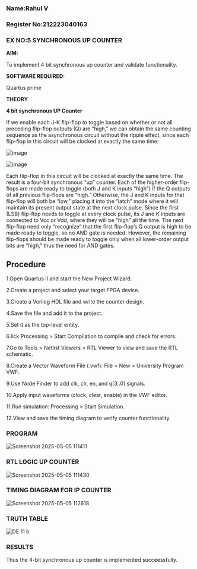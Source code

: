 ### Name:Rahul V
### Register No:212223040163
### EX NO:5 SYNCHRONOUS UP COUNTER

**AIM:**

To implement 4 bit synchronous up counter and validate functionality.

**SOFTWARE REQUIRED:**

Quartus prime

**THEORY**

**4 bit synchronous UP Counter**

If we enable each J-K flip-flop to toggle based on whether or not all preceding flip-flop outputs (Q) are “high,” we can obtain the same counting sequence as the asynchronous circuit without the ripple effect, since each flip-flop in this circuit will be clocked at exactly the same time:

![image](https://github.com/naavaneetha/SYNCHRONOUS-UP-COUNTER/assets/154305477/d5db3fa0-e413-404c-b80e-b2f39d82e7e8)


![image](https://github.com/naavaneetha/SYNCHRONOUS-UP-COUNTER/assets/154305477/52cb61eb-d04b-442d-810c-31185a68410b)

Each flip-flop in this circuit will be clocked at exactly the same time.
The result is a four-bit synchronous “up” counter. Each of the higher-order flip-flops are made ready to toggle (both J and K inputs “high”) if the Q outputs of all previous flip-flops are “high.”
Otherwise, the J and K inputs for that flip-flop will both be “low,” placing it into the “latch” mode where it will maintain its present output state at the next clock pulse.
Since the first (LSB) flip-flop needs to toggle at every clock pulse, its J and K inputs are connected to Vcc or Vdd, where they will be “high” all the time.
The next flip-flop need only “recognize” that the first flip-flop’s Q output is high to be made ready to toggle, so no AND gate is needed.
However, the remaining flip-flops should be made ready to toggle only when all lower-order output bits are “high,” thus the need for AND gates.

## Procedure

1.Open Quartus II and start the New Project Wizard.

2.Create a project and select your target FPGA device.

3.Create a Verilog HDL file and write the counter design.

4.Save the file and add it to the project.

5.Set it as the top-level entity.

6.lick Processing > Start Compilation to compile and check for errors.

7.Go to Tools > Netlist Viewers > RTL Viewer to view and save the RTL schematic.

8.Create a Vector Waveform File (.vwf): File > New > University Program VWF.

9.Use Node Finder to add clk, clr, en, and q[3..0] signals.

10.Apply input waveforms (clock, clear, enable) in the VWF editor.

11.Run simulation: Processing > Start Simulation.

12.View and save the timing diagram to verify counter functionality.

### PROGRAM
![Screenshot 2025-05-05 111411](https://github.com/user-attachments/assets/b841f318-edc6-4afe-af62-77893d7f20e6)


### RTL LOGIC UP COUNTER
![Screenshot 2025-05-05 111430](https://github.com/user-attachments/assets/c0f91626-6611-4179-a258-08d59f74d394)


### TIMING DIAGRAM FOR IP COUNTER
![Screenshot 2025-05-05 112618](https://github.com/user-attachments/assets/904c60a5-d1f0-4c61-add9-ed72af1c427d)

### TRUTH TABLE
![DE 11 b](https://github.com/user-attachments/assets/8ee63de0-3044-44f0-8563-a2f89e77afb4)
### RESULTS
Thus the 4-bit synchronous up counter is implemented succeessfully.
